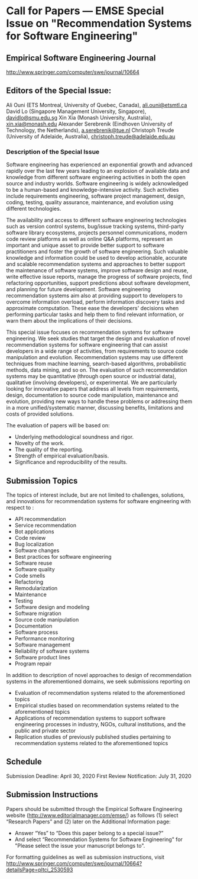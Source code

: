 # Call for Papers — EMSE Special Issue on "Recommendation Systems for Software Engineering"

## Empirical Software Engineering Journal
http://www.springer.com/computer/swe/journal/10664

## Editors of the Special Issue:

Ali Ouni (ETS Montreal, University of Quebec, Canada), ali.ouni@etsmtl.ca
David Lo (Singapore Management University, Singapore), davidlo@smu.edu.sg
Xin Xia (Monash University, Australia), xin.xia@monash.edu
Alexander Serebrenik (Eindhoven University of Technology, the Netherlands), a.serebrenik@tue.nl
Christoph Treude (University of Adelaide, Australia), christoph.treude@adelaide.edu.au

### Description of the Special Issue
Software engineering has experienced an exponential growth and advanced rapidly over the last few years leading to an explosion of available data and knowledge from different software engineering activities in both the open source and industry worlds. Software engineering is widely acknowledged to be a human-based and knowledge-intensive activity. Such activities include requirements engineering, software project management, design, coding, testing, quality assurance, maintenance, and evolution using different technologies.
 
The availability and access to different software engineering technologies such as version control systems, bug/issue tracking systems, third-party software library ecosystems, projects personnel communications, modern code review platforms as well as online Q&A platforms, represent an important and unique asset to provide better support to software practitioners and foster the growth of software engineering. Such valuable knowledge and information could be used to develop actionable, accurate and scalable recommendation systems and approaches to better support the maintenance of software systems, improve software design and reuse, write effective issue reports, manage the progress of software projects, find refactoring opportunities, support predictions about software development, and planning for future development. Software engineering recommendation systems aim also at providing support to developers to overcome information overload, perform information discovery tasks and approximate computation. These ease the developers' decisions when performing particular tasks and help them to find relevant information, or warn them about the implications of their decisions.

This special issue focuses on recommendation systems for software engineering. We seek studies that target the design and evaluation of novel recommendation systems for software engineering that can assist developers in a wide range of activities, from requirements to source code manipulation and evolution. Recommendation systems may use different techniques from machine learning, search-based algorithms, probabilistic methods, data mining, and so on. The evaluation of such recommendation systems may be quantitative (through open source or industrial data), qualitative (involving developers), or experimental. We are particularly looking for innovative papers that address all levels from requirements, design, documentation to source code manipulation, maintenance and evolution, providing new ways to handle these problems or addressing them in a more unified/systematic manner, discussing benefits, limitations and costs of provided solutions.

The evaluation of papers will be based on:
- Underlying methodological soundness and rigor.
- Novelty of the work.
- The quality of the reporting.
- Strength of empirical evaluation/basis.
- Significance and reproducibility of the results.

## Submission Topics
The topics of interest include, but are not limited to challenges, solutions, and innovations for recommendation systems for software engineering with respect to :
- API recommendation
- Service recommendation
- Bot applications
- Code review
- Bug localization
- Software changes
- Best practices for software engineering
- Software reuse
- Software quality
- Code smells
- Refactoring
- Remodularization
- Maintenance
- Testing
- Software design and modeling
- Software migration
- Source code manipulation
- Documentation
- Software process
- Performance monitoring
- Software management
- Reliability of software systems
- Software product lines
- Program repair

In addition to description of novel approaches to design of recommendation systems in the aforementioned domains, we seek submissions reporting on
- Evaluation of recommendation systems related to the aforementioned topics
- Empirical studies based on recommendation systems related to the aforementioned topics
- Applications of recommendation systems to support software engineering processes in industry, NGOs, cultural institutions, and the public and private sector
- Replication studies of previously published studies pertaining to recommendation systems related to the aforementioned topics

## Schedule
Submission Deadline:          April 30, 2020
First Review Notification:       July 31, 2020
 
## Submission Instructions
Papers should be submitted through the Empirical Software Engineering website (http://www.editorialmanager.com/emse/) as follows (1) select “Research Papers” and (2) later on the Additional Information page:
- Answer “Yes” to “Does this paper belong to a special issue?”
- And select “Recommendation Systems for Software Engineering" for "Please select the issue your manuscript belongs to".

For formatting guidelines as well as submission instructions, visit http://www.springer.com/computer/swe/journal/10664?detailsPage=pltci_2530593

